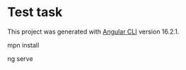 # Test task

This project was generated with [Angular CLI](https://github.com/angular/angular-cli) version 16.2.1.

mpn install

ng serve